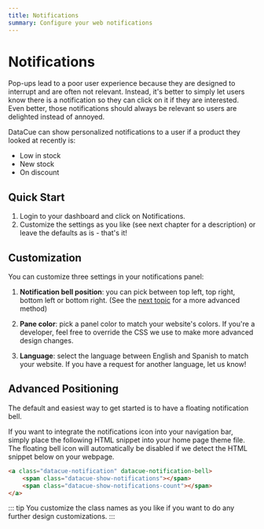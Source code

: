 ```yaml
---
title: Notifications
summary: Configure your web notifications
---
```


# Notifications

Pop-ups lead to a poor user experience because they are designed to interrupt and are often not relevant. Instead, it's better to simply let users know there is a notification so they can click on it if they are interested. Even better, those notifications should always be relevant so users are delighted instead of annoyed.

DataCue can show personalized notifications to a user if a product they looked at recently is:

- Low in stock
- New stock
- On discount

## Quick Start

1. Login to your dashboard and click on Notifications.
2. Customize the settings as you like (see next chapter for a description) or leave the defaults as is - that's it!

## Customization

You can customize three settings in your notifications panel:

1. **Notification bell position**: you can pick between top left, top right, bottom left or bottom right. (See the [next topic](#advanced-positioning) for a more advanced method)

2. **Pane color**: pick a panel color to match your website's colors. If you're a developer, feel free to override the CSS we use to make more advanced design changes.

3. **Language**: select the language between English and Spanish to match your website. If you have a request for another language, let us know!

## Advanced Positioning

The default and easiest way to get started is to have a floating notification bell.

If you want to integrate the notifications icon into your navigation bar, simply place the following HTML snippet into your home page theme file. The floating bell icon will automatically be disabled if we detect the HTML snippet below on your webpage.

``` html
<a class="datacue-notification" datacue-notification-bell>
    <span class="datacue-show-notifications"></span>
    <span class="datacue-show-notifications-count"></span>
</a>
```

::: tip
You customize the class names as you like if you want to do any further design customizations.
:::

